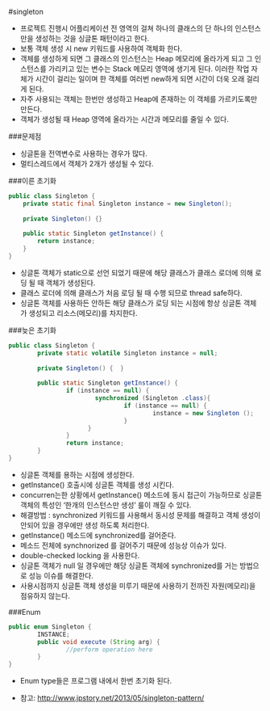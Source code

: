 #singleton
- 프로젝트 진행시 어플리케이션 전 영역의 걸쳐 하나의 클래스의 단 하나의 인스턴스만을 생성하는 것을 싱글톤 패턴이라고 한다.
- 보통 객체 생성 시 new 키워드를 사용하여 객체화 한다.
- 객체를 생성하게 되면 그 클래스의 인스턴스는 Heap 메모리에 올라가게 되고 그 인스턴스를 가리키고 있는 변수는 Stack 메모리 영역에 생기게 된다. 이러한 작업 자체가 시간이 걸리는 일이며 한 객체를 여러번 new하게 되면 시간이 더욱 오래 걸리게 된다.
- 자주 사용되는 객체는 한번만 생성하고 Heap에 존재하는 이 객체를 가르키도록만 만든다.
- 객체가 생성될 때 Heap 영역에 올라가는 시간과 메모리를 줄일 수 있다.

###문제점
- 싱글톤을 전역변수로 사용하는 경우가 많다.
- 멀티스레드에서 객체가 2개가 생성될 수 있다.


###이른 초기화
````java
public class Singleton {
    private static final Singleton instance = new Singleton();
  
    private Singleton() {}
  
    public static Singleton getInstance() {
        return instance;
    }
}
````
- 싱글톤 객체가 static으로 선언 되었기 때문에 해당 클래스가 클래스 로더에 의해 로딩 될 때 객체가 생성된다.
- 클래스 로더에 의해 클래스가 처음 로딩 될 때 수행 되므로 thread safe하다.
- 싱글톤 객체를 사용하든 안하든 해당 클래스가 로딩 되는 시점에 항상 싱글톤 객체가 생성되고 리소스(메모리)를 차지한다.


###늦은 초기화
````java
public class Singleton {
        private static volatile Singleton instance = null;
  
        private Singleton() {  }
  
        public static Singleton getInstance() {
                if (instance == null) {
                        synchronized (Singleton .class){
                                if (instance == null) {
                                        instance = new Singleton ();
                                }
                      }
                }
                return instance;
        }
} 
````
- 싱글톤 객체를 용하는 시점에 생성한다.
- getInstance() 호출시에 싱글톤 객체를 생성 시킨다.
- concurren는한 상황에서 getInstance() 메소드에 동시 접근이 가능하므로 싱글톤 객체의 특성인 ‘한개의 인스턴스만 생성’ 룰이 깨질 수 있다.
 - 해결방법 : synchronized 키워드를 사용해서 동시성 문제를 해결하고 객체 생성이 안되어 있을 경우에만 생성 하도록 처리한다.
- getInstance() 메소드에 synchronized를 걸어준다.
 - 메소드 전체에 synchnorized 를 걸어주기 때문에 성능상 이슈가 있다.
- double-checked locking 을 사용한다.
 - 싱글톤 객체가 null 일 경우에만 해당 싱글톤 객체에 synchronized를 거는 방법으로 성능 이슈를 해결한다.
- 사용시점까지 싱글톤 객체 생성을 미루기 때문에 사용하기 전까진 자원(메모리)을 점유하지 않는다.


###Enum
````java
public enum Singleton {
        INSTANCE;
        public void execute (String arg) {
                //perform operation here
        }
} 
````
- Enum type들은 프로그램 내에서 한번 초기화 된다.

- 참고: http://www.jpstory.net/2013/05/singleton-pattern/